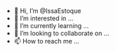 - 👋 Hi, I’m @IssaEstoque
- 👀 I’m interested in ...
- 🌱 I’m currently learning ...
- 💞️ I’m looking to collaborate on ...
- 📫 How to reach me ...

<!---
IssaEstoque/IssaEstoque is a ✨ special ✨ repository because its `README.md` (this file) appears on your GitHub profile.
You can click the Preview link to take a look at your changes.
--->
